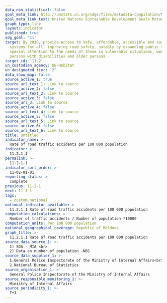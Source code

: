 ```yaml
---
data_non_statistical: false
goal_meta_link: http://unstats.un.org/sdgs/files/metadata-compilation/Metadata-Goal-11.pdf
goal_meta_link_text: United Nations Sustainable Development Goals Metadata (pdf 2066kB)
graph_type: line
layout: indicator
published: true
sdg_goal: '11'
target: By 2030, provide access to safe, affordable, accessible and sustainable transport
  systems for all, improving road safety, notably by expanding public transport, with
  special attention to the needs of those in vulnerable situations, women, children,
  persons with disabilities and older persons
target_id: '11.2'
un_custodian_agency: UN-Habitat
un_designated_tier: '2'
data_show_map: false
source_active_1: true
source_url_text_1: Link to source
source_active_2: false
source_url_text_2: Link to Source
source_active_3: false
source_url_3: Link to source
source_active_4: false
source_url_text_4: Link to source
source_active_5: false
source_url_text_5: Link to source
source_active_6: false
source_url_text_6: Link to source
title: Untitled
indicator_name: >-
  Rate of road traffic accidents per 100 000 population
indicator: >-
  11.2.1.1
permalink: >-
  11-2-1-1
indicator_sort_order: >-
  11-02-01-01
reporting_status: >-
  complete
previous: 11-2-1
next: 11-3-1
tags:
  - custom.national
national_indicator_available: >-
  11.2.1.1 Rate of road traffic accidents per 100 000 population
computation_calculations: >-
  Number of traffic accidents / Number of population *10000
computation_units: Per 100 000 population
national_geographical_coverage: Republic of Moldova
graph_title: >-
  11.2.1.1 Rate of road traffic accidents per 100 000 population
source_data_source_1: >-
  1) SDA - MIA <br> 
  2) Data on number of population -NBS
source_data_supplier_1: >-
  1.General Police Inspectorate of the Ministry of Internal Affairs<br> 
  2.National Bureau of Statistics
source_organisation_1: >-
  General Police Inspectorate of the Ministry of Internal Affairs
source_responsible_monitoring_1: >-
  Ministry of Internal Affairs
source_periodicity_1: >-
  T+3
---
```

